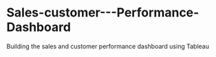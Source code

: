 # Sales-customer---Performance-Dashboard
Building the sales and customer performance dashboard using Tableau
